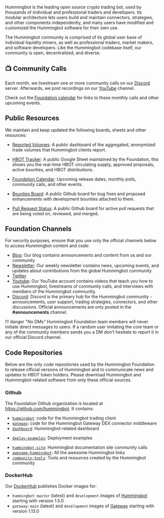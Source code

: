 Hummingbot is the leading open source crypto trading bot, used by thousands of individual and professional traders and developers. Its modular architecture lets users build and maintain connectors, strategies, and other components independently, and many users have modified and customized the Hummingbot software for their own use.

The Hummingbot community is comprised of its global user base of individual liquidity miners, as well as professional traders, market makers, and software developers. Like the Hummingbot codebase itself, our community is open, decentralized, and diverse.

## 📺 Community Calls

Each month, we livestream one or more community calls on our [Discord](https://discord.gg/hummingbot) server. Afterwards, we post recordings on our [YouTube](https://youtube.com/c/hummingbot) channel.

Check out the [Foundation calendar](https://www.notion.so/hummingbot-foundation/5c767683f80b45c4934aa8cf755a2ff5?v=4dd057ac162f49c9813e11cec0688204&pvs=4) for links to these monthly calls and other upcoming events.

## Public Resources

We maintain and keep updated the following boards, sheets and other resources:

* [Reported Volumes](https://p.datadoghq.com/sb/a96a744f5-a15479d77992ccba0d23aecfd4c87a52): A public dashboard of the aggregated, anonymized trade volumes that Hummingbot clients report.

* [HBOT Tracker](https://docs.google.com/spreadsheets/u/2/d/1UNAumPMnXfsghAAXrfKkPGRH9QlC8k7Cu1FGQVL1t0M/edit?usp=sharing): A public Google Sheet maintained by the Foundation, this shows you the real-time HBOT circulating supply, approved proposals, active bounties, and HBOT distributions.

* [Foundation Calendar](https://hummingbot-foundation.notion.site/5c767683f80b45c4934aa8cf755a2ff5?v=4dd057ac162f49c9813e11cec0688204): Upcoming release dates, monthly polls, community calls, and other events.

* [Bounties Board](https://github.com/orgs/hummingbot/projects/7/views/1): A public Github board for bug fixes and proposed enhancements with development bounties attached to them.

* [Pull Request Status](https://github.com/orgs/hummingbot/projects/1): A public Github board for active pull requests that are being voted on, reviewed, and merged.

## Foundation Channels

For security purposes, ensure that you use only the official channels below to access Hummingbot content and code:

* [Blog](https://blog.hummingbot.org/): Our blog contains announcements and content from us and our community
* [Newsletter](https://hummingbot.substack.com): Our weekly newsletter contains news, upcoming events, and updates about contributions from the global Hummingbot community
* [Twitter](https://twitter.com/_hummingbot)
* [Youtube](https://www.youtube.com/c/hummingbot): Our YouTube account contains videos that teach you how to use Hummingbot, livestreams of community calls, and interviews with members of the Hummingbot community.
* [Discord](https://discord.gg/hummingbot): Discord is the primary hub for the Hummingbot community - announcements, user support, trading strategies, connectors, and other discussions. Official announcements are only posted in the **#announcements** channel.

!!! danger "No DMs"
    Hummingbot Foundation team members will never initiate direct messages to users. If a random user imitating the core team or any of the community members sends you a DM don't hesitate to report it in our official Discord channel.

## Code Repositories

Below are the only code repositories used by the Hummingbot Foundation to release official versions of Hummingbot and to communicate news and updates to HBOT token holders. Please download Hummingbot and Hummingbot-related software from only these official sources.

### Github

The Foundation Github organization is located at <https://github.com/hummingbot>. It contains:

* [`hummingbot`](https://github.com/hummingbot/hummingbot): code for the Hummingbot trading client
* [`gateway`](https://github.com/hummingbot/gateway): code for the Hummingbot Gateway DEX connector middleware
* [`dashboard`](https://github.com/hummingbot/dashboard): Hummingbot-related dashboard
- [`deploy-examples`](https://github.com/hummingbot/deploy-examples): Deployment examples
* [`hummingbot-site`](https://github.com/hummingbot/hummingbot-site): Hummingbot documentation site
community calls
* [`awesome-hummingbot`](https://github.com/hummingbot/awesome-hummingbot): All the awesome Hummingbot links
* [`community-tools`](https://github.com/hummingbot/community-tools): Tools and resources created by the Hummingbot community

### DockerHub

Our [DockerHub](https://hub.docker.com/r/hummingbot/) publishes Docker images for:

  * `hummingbot`: `master` (latest) and `development` images of [Hummingbot](https://github.com/hummingbot/hummingbot) starting with version 1.5.0
  * `gateway`: `main` (latest) and `development` images of [Gateway](https://github.com/hummingbot/gateway) starting with version 1.13.0
